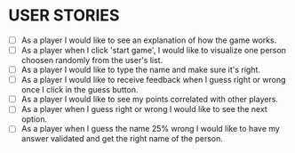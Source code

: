 # USER STORIES

- [ ] As a player I would like to see an explanation of how the game works. 
- [ ] As a player when I click 'start game', I would like to visualize one person choosen randomly from the user's list. 
- [ ] As a player I would like to type the name and make sure it's right.
- [ ] As a player I would like to receive feedback when I guess right or wrong once I click in the guess button. 
- [ ] As a player I would like to see my points correlated with other players. 
- [ ] As a player when I guess right or wrong I would like to see the next option.
- [ ] As a player when I guess the name 25% wrong I would like to have my answer validated and get the right name of the person. 

